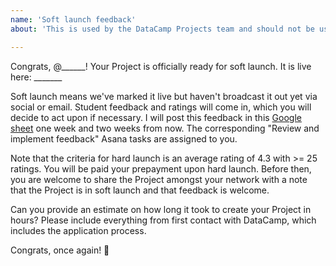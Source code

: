 ```yaml
---
name: 'Soft launch feedback'
about: 'This is used by the DataCamp Projects team and should not be used by instructors.'

---
```


Congrats, @______! Your Project is officially ready for soft launch. It is live here: _______

Soft launch means we've marked it live but haven't broadcast it out yet via social or email. Student feedback and ratings will come in, which you will decide to act upon if necessary. I will post this feedback in this [Google sheet]() one week and two weeks from now. The corresponding "Review and implement feedback" Asana tasks are assigned to you.

Note that the criteria for hard launch is an average rating of 4.3 with >= 25 ratings. You will be paid your prepayment upon hard launch. Before then, you are welcome to share the Project amongst your network with a note that the Project is in soft launch and that feedback is welcome.

Can you provide an estimate on how long it took to create your Project in hours? Please include everything from first contact with DataCamp, which includes the application process.

Congrats, once again! 🎉
